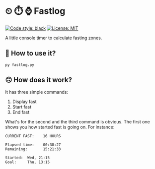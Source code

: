 # ⏲ ⏱️ ⌚ Fastlog

[![Code style: black](https://img.shields.io/badge/code%20style-black-000000.svg)](https://github.com/psf/black) [![License: MIT](https://img.shields.io/badge/License-MIT-yellow.svg)](https://opensource.org/licenses/MIT)

A little console timer to calculate fasting zones.

## 🤩 How to use it?

```commandline
py fastlog.py
```

## 🙃 How does it work? 

It has three simple commands: 

1. Display fast
2. Start fast
3. End fast

What's for the second and the third command is obvious. The first one shows you how started fast is going on. For instance:

```
CURRENT FAST:    16 HOURS

Elapsed time:    00:38:27
Remaining:       15:21:33
        
Started:  Wed, 21:15
Goal:     Thu, 13:15
```